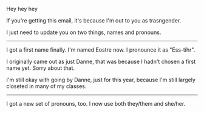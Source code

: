 Hey hey hey

If you're getting this email, it's because I'm out to you as trasngender.

I just need to update you on two things, names and pronouns.

---

I got a first name finally.
I'm named Eostre now.
I pronounce it as "Ess-tihr".

I originally came out as just Danne, that was because I hadn't chosen a first name yet.
Sorry about that.

I'm still okay with going by Danne, just for this year, because I'm still largely closeted in many of my classes.

---

I got a new set of pronouns, too.
I now use both they/them and she/her.
